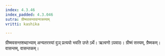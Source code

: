 ```yaml
---
index: 4.3.46
index_padded: 4.3.046
sutra: ग्रीष्मवसन्तादन्यत्रस्याम्
vritti: kashika

---
```

ग्रीष्मवसन्तशब्दाभ्याम् अन्यतरस्यां वुञ् प्रत्ययो भवति उप्ते ऽर्थे। ऋत्वणो ऽपवादः। ग्रीष्मं सस्यम्, ग्रैष्मकम्। वासन्तम्, वासन्तकम्।
